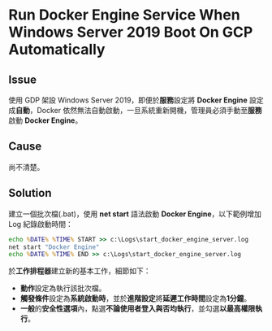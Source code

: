 # Run Docker Engine Service When Windows Server 2019 Boot On GCP Automatically

## Issue

使用 GDP 架設 Windows Server 2019，即便於**服務**設定將 **Docker Engine** 設定成**自動**，Docker 依然無法自動啟動，一旦系統重新開機，管理員必須手動至**服務**啟動 **Docker Engine**。

## Cause

尚不清楚。

## Solution

建立一個批次檔(.bat)，使用 **net start** 語法啟動 **Docker Engine**，以下範例增加 Log 紀錄啟動時間：

```bat
echo %DATE% %TIME% START >> c:\Logs\start_docker_engine_server.log
net start "Docker Engine"
echo %DATE% %TIME% END >> c:\Logs\start_docker_engine_server.log
```

於**工作排程器**建立新的基本工作，細節如下：

- **動作**設定為執行該批次檔。
- **觸發條件**設定為**系統啟動時**，並於**進階設定**將**延遲工作時間**設定為**1分鐘**。
- **一般**的**安全性選項**內，點選**不論使用者登入與否均執行**，並勾選**以最高權限執行**。


